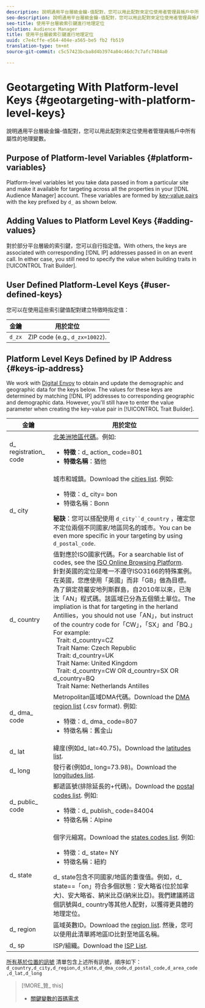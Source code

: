 ```yaml
---
description: 說明通用平台層級金鑰-值配對，您可以用此配對來定位使用者管理員帳戶中所有屬性的地理變數。
seo-description: 說明通用平台層級金鑰-值配對，您可以用此配對來定位使用者管理員帳戶中所有屬性的地理變數。
seo-title: 使用平台層級索引鍵進行地理定位
solution: Audience Manager
title: 使用平台層級索引鍵進行地理定位
uuid: c7e4cffe-e564-404e-a565-be5 fb2 fb519
translation-type: tm+mt
source-git-commit: c5c57423bcba8d4b3974a04c46dc7c7afc7484a0

---
```



# Geotargeting With Platform-level Keys {#geotargeting-with-platform-level-keys}

說明通用平台層級金鑰-值配對，您可以用此配對來定位使用者管理員帳戶中所有屬性的地理變數。

<!-- c_tb_platform_vars.xml -->

## Purpose of Platform-level Variables {#platform-variables}

Platform-level variables let you take data passed in from a particular site and make it available for targeting across all the properties in your [!DNL Audience Manager] account. These variables are formed by [key-value pairs](../../reference/key-value-pairs-explained.md) with the key prefixed by `d_` as shown below.

## Adding Values to Platform Level Keys {#adding-values}

對於部分平台層級的索引鍵，您可以自行指定值。With others, the keys are associated with corresponding [!DNL IP] addresses passed in on an event call. In either case, you still need to specify the value when building traits in [!UICONTROL Trait Builder].

## User Defined Platform-Level Keys {#user-defined-keys}

您可以在使用這些索引鍵值配對建立特徵時指定值：

| 金鑰 | 用於定位 |
|---|---|
| `d_zx` | ZIP code (e.g., `d_zx=10022`). |

## Platform Level Keys Defined by IP Address {#keys-ip-address}

We work with [Digital Envoy](https://www.digitalenvoy.com/) to obtain and update the demographic and geographic data for the keys below. The values for these keys are determined by matching [!DNL IP] addresses to corresponding geographic and demographic data. However, you'll still have to enter the value parameter when creating the key-value pair in [!UICONTROL Trait Builder].

| 金鑰 | 用於定位 |
|--- |--- |
| d_ registration_ code | [北美洲地區代碼](https://en.wikipedia.org/wiki/List_of_North_American_Numbering_Plan_area_codes)。例如: <ul><li>**特徵**：d_ action_ code=801</li><li>**特徵名稱**：猶他</li></ul> |
| d_ city | 城市和城鎮。Download the [cities list](assets/d_city.txt).  例如: <ul><li>特徵：d_ city= bon</li><li>特徵名稱：Bonn</li></ul> **秘訣**：您可以搭配使用 `d_city``d_country` ，確定您不定位兩個不同國家/地區同名的城市。You can be even more specific in your targeting by using `d_postal_code`. |
| d_ country | 值對應於ISO國家代碼。For a searchable list of codes, see the [ISO Online Browsing Platform](https://www.iso.org/obp/ui/#home). <br>針對英國的定位是唯一不遵守ISO3166的特殊案例。在英國，您應使用「英國」而非「GB」做為目標。為了鎖定荷屬安地列斯群島，自2010年以來，已淘汰「AN」程式碼。該區域已分為五個領土單位。The impliation is that for targeting in the herland Antillies，you should not use「AN」，but instruct of the country code for「CW」，「SX」and「BQ.」For example:  <br>  Trait:  d_country=CZ  <br>  Trait Name: Czech Republic <br>  Trait:  d_country=UK <br>  Trait Name: United Kingdom  <br>  Trait:  d_country=CW OR d_country=SX OR d_country=BQ  <br>  Trait Name: Netherlands Antilles |
| d_ dma_ code | Metropolitan區域DMA代碼。Download the [DMA region list](assets/DMAregions.csv) (.csv format).  例如: <ul><li>特徵：d_ dma_ code=807</li><li>特徵名稱：舊金山</li></ul> |
| d_ lat | 緯度(例如d_ lat=40.75)。Download the [latitudes list](assets/d_lat.txt). |
| d_ long | 發行者(例如d_ long=73.98)。Download the [longitudes list](assets/d_long.txt). |
| d_ public_ code | 郵遞區號(排除延長的+代碼)。Download the  [postal codes list](assets/d_postal_code.txt).  例如: <ul><li>特徵：d_ publish_ code=84004 </li><li>特徵名稱：Alpine</li></ul> |
| d_ state | 個字元縮寫。Download the [states codes list](assets/d_state.txt).  例如: <ul><li>特徵：d_ state= NY </li><li>特徵名稱：紐約</li></ul>d_ state包含不同國家/地區的重復值。例如，d_ state==「on」符合多個狀態：安大略省(位於加拿大)、安大略省、納米比亞(納米比亞)。我們建議將這個訊號與d_ country等其他人配對，以獲得更具體的地理定位。 |
| d_ region | 區域英數ID。Download the [region list](assets/Country_RegionCodes_City.csv).  然後，您可以使用此清單將地區ID比對至地區名稱。 |
| d_ sp | ISP/組織。Download the [ISP List](assets/d_isp.txt). |

[所有基於位置的訊號](assets/all.csv) 清單包含上述所有訊號，順序如下： `d_country,d_city,d_region,d_state,d_dma_code,d_postal_code,d_area_code,d_lat,d_long`

>[!MORE_贊_ this]
>
>* [關鍵變數的首碼需求](../../features/traits/trait-variable-prefixes.md)

